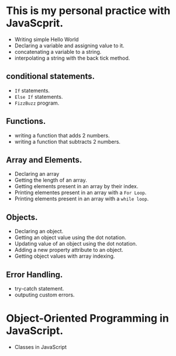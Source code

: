 # This is my personal practice with JavaScprit.

* Writing simple Hello World
* Declaring a variable and assigning value to it.
* concatenating a variable to a string.
* interpolating a string with the back tick method.
## conditional statements.
* `If` statements.
* `Else If` statements.
* `FizzBuzz` program.

## Functions.
* writing a function that adds 2 numbers.
* writing a function that subtracts 2 numbers.

## Array and Elements.
* Declaring an array
* Getting the length of an array.
* Getting elements present in an array by their index.
* Printing elementes present in an array with a `For Loop`.
* Printing elements present in an array with a `while loop`.

## Objects.
* Declaring an object.
* Getting an object value using the dot notation.
* Updating value of an object using the dot notation.
* Adding a new property attribute to an object.
* Getting object values with array indexing.

## Error Handling.
* try-catch statement.
* outputing custom errors.

# Object-Oriented Programming in JavaScript.
* Classes in JavaScript


